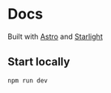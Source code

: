 # Docs 

Built with [Astro](https://docs.astro.build/en/getting-started/) and [Starlight](https://starlight.astro.build/getting-started/)

## Start locally

```bash
npm run dev
```